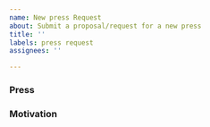 ```yaml
---
name: New press Request
about: Submit a proposal/request for a new press
title: ''
labels: press request
assignees: ''

---
```


### Press

<!-- A clear and concise description of the new press, include any links to relevant papers or resources -->

### Motivation

<!-- Please outline the motivation for the proposal. Is your press different from existing ones? If so, how? -->
